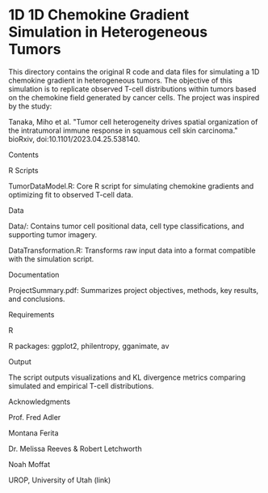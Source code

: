 # 1D 1D Chemokine Gradient Simulation in Heterogeneous Tumors

This directory contains the original R code and data files for simulating a 1D chemokine gradient in heterogeneous tumors. The objective of this simulation is to replicate observed T-cell distributions within tumors based on the chemokine field generated by cancer cells. The project was inspired by the study:

Tanaka, Miho et al. "Tumor cell heterogeneity drives spatial organization of the intratumoral immune response in squamous cell skin carcinoma." bioRxiv, doi:10.1101/2023.04.25.538140.

Contents

R Scripts

TumorDataModel.R: Core R script for simulating chemokine gradients and optimizing fit to observed T-cell data.

Data

Data/: Contains tumor cell positional data, cell type classifications, and supporting tumor imagery.

DataTransformation.R: Transforms raw input data into a format compatible with the simulation script.

Documentation

ProjectSummary.pdf: Summarizes project objectives, methods, key results, and conclusions.

Requirements

R

R packages: ggplot2, philentropy, gganimate, av

Output

The script outputs visualizations and KL divergence metrics comparing simulated and empirical T-cell distributions.

Acknowledgments

Prof. Fred Adler

Montana Ferita

Dr. Melissa Reeves & Robert Letchworth

Noah Moffat

UROP, University of Utah (link)

